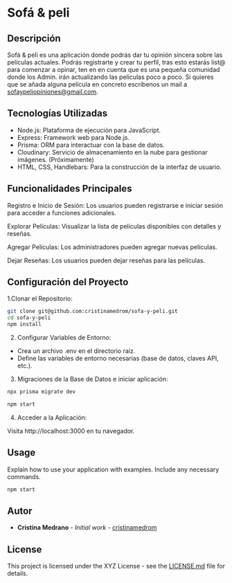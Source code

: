 # Sofá & peli

## Descripción

Sofá & peli es una aplicación donde podrás dar tu opinión sincera sobre las películas actuales. Podrás registrarte y crear tu perfil, tras esto estarás list@ para comenzar a opinar, ten en en cuenta que es una pequeña comunidad donde los Admin. irán actualizando las películas poco a poco. Si quieres que se añada alguna película en concreto escríbenos un mail a sofaypeliopiniones@gmail.com.

## Tecnologías Utilizadas

- Node.js: Plataforma de ejecución para JavaScript.
- Express: Framework web para Node.js.
- Prisma: ORM para interactuar con la base de datos.
- Cloudinary: Servicio de almacenamiento en la nube para gestionar imágenes. (Próximamente)
- HTML, CSS, Handlebars: Para la construcción de la interfaz de usuario.

## Funcionalidades Principales

Registro e Inicio de Sesión:
  Los usuarios pueden registrarse e iniciar sesión para acceder a funciones adicionales.
  
Explorar Películas:
  Visualizar la lista de películas disponibles con detalles y reseñas.

Agregar Películas:
  Los administradores pueden agregar nuevas películas.

Dejar Reseñas:
  Los usuarios pueden dejar reseñas para las películas.

## Configuración del Proyecto

1.Clonar el Repositorio:

```bash
git clone git@github.com:cristinamedrom/sofa-y-peli.git
cd sofa-y-peli
npm install
```

2. Configurar Variables de Entorno:

- Crea un archivo .env en el directorio raíz.
- Define las variables de entorno necesarias (base de datos, claves API, etc.).

3. Migraciones de la Base de Datos e iniciar aplicación:

```bash
npx prisma migrate dev
```

```bash
npm start
```

4. Acceder a la Aplicación:

Visita http://localhost:3000 en tu navegador.


## Usage

Explain how to use your application with examples. Include any necessary commands.

```bash
npm start
```

## Autor

- **Cristina Medrano** - _Initial work_ - [cristinamedrom]([cristinamedrom](https://github.com/cristinamedrom))

## License

This project is licensed under the XYZ License - see the [LICENSE.md](LICENSE.md) file for details.
